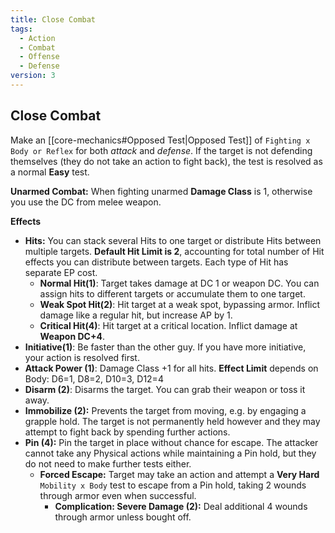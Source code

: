```yaml
---
title: Close Combat
tags:
  - Action
  - Combat
  - Offense
  - Defense
version: 3
---
```

## Close Combat

Make an [[core-mechanics#Opposed Test|Opposed Test]] of `Fighting x Body or Reflex` for both *attack* and *defense*. If the target is not defending themselves (they do not take an action to fight back), the test is resolved as a normal **Easy** test.

**Unarmed Combat:** When fighting unarmed **Damage Class** is 1, otherwise you use the DC from melee weapon.

**Effects**

- **Hits:** You can stack several Hits to one target or distribute Hits between multiple targets. **Default Hit Limit is 2**, accounting for total number of Hit effects you can distribute between targets. Each type of Hit has separate EP cost.
	- **Normal Hit(1)**: Target takes damage at DC 1 or weapon DC. You can assign hits to different targets or accumulate them to one target.
	- **Weak Spot Hit(2)**: Hit target at a weak spot, bypassing armor. Inflict damage like a regular hit, but increase AP by 1.
	- **Critical Hit(4)**: Hit target at a critical location. Inflict damage at  **Weapon DC+4**.
- **Initiative(1)**: Be faster than the other guy. If you have more initiative, your action is resolved first.
- **Attack Power (1)**: Damage Class +1 for all hits. **Effect Limit** depends on Body: D6=1, D8=2, D10=3, D12=4
- **Disarm (2)**: Disarms the target. You can grab their weapon or toss it away.
- **Immobilize (2):** Prevents the target from moving, e.g. by engaging a grapple hold. The target is not permanently held however and they may attempt to fight back by spending further actions.
- **Pin (4):** Pin the target in place without chance for escape. The attacker cannot take any Physical actions while maintaining a Pin hold, but they do not need to make further tests either.
	- **Forced Escape:** Target may take an action and attempt a **Very Hard** `Mobility x Body` test to escape from a Pin hold, taking 2 wounds through armor even when successful.
		- **Complication: Severe Damage (2):** Deal additional 4 wounds through armor unless bought off.